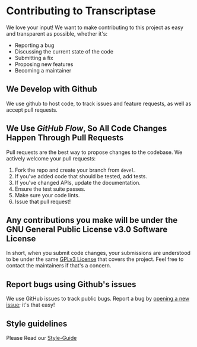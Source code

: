 # Contributing to Transcriptase
We love your input! We want to make contributing to this project as easy and transparent as possible, whether it's:

- Reporting a bug
- Discussing the current state of the code
- Submitting a fix
- Proposing new features
- Becoming a maintainer

## We Develop with Github
We use github to host code, to track issues and feature requests, as well as accept pull requests.

## We Use _GitHub Flow_, So All Code Changes Happen Through Pull Requests
Pull requests are the best way to propose changes to the codebase. We actively welcome your pull requests:

1. Fork the repo and create your branch from `devel`.
2. If you've added code that should be tested, add tests.
3. If you've changed APIs, update the documentation.
4. Ensure the test suite passes.
5. Make sure your code lints.
6. Issue that pull request!

## Any contributions you make will be under the **GNU General Public License v3.0** Software License
In short, when you submit code changes, your submissions are understood to be under the same [GPLv3 License](https://choosealicense.com/licenses/gpl-3.0/) that covers the project. Feel free to contact the maintainers if that's a concern.

## Report bugs using Github's issues
We use GitHub issues to track public bugs. Report a bug by [opening a new issue](); it's that easy!

## Style guidelines
Please Read our [Style-Guide]

[Style-Guide]: Style-Guide


